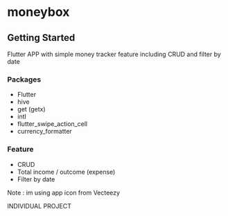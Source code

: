 # moneybox

## Getting Started

Flutter APP with simple money tracker feature including CRUD and filter by date

### Packages
- Flutter
- hive
- get (getx)
- intl
- flutter_swipe_action_cell
- currency_formatter

### Feature
- CRUD
- Total income / outcome (expense)
- Filter by date

Note : 
im using app icon from Vecteezy

INDIVIDUAL PROJECT
